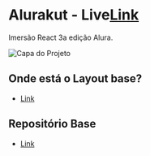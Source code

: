 # Alurakut - Live[Link](https://alurakut-indol-one.vercel.app)

Imersão React 3a edição Alura.

![Capa do Projeto](https://gerador-de-imagens-omariosouto-alura-challenges.vercel.app/api/image-generator?url=https://alurakut-eta.vercel.app/)

## Onde está o Layout base?
- [Link](https://www.figma.com/file/xHF0n0qxiE2rqjqAILiBUB/Alurakut?node-id=58%3A0)

## Repositório Base
- [Link](https://github.com/alura-challenges/alurakut)